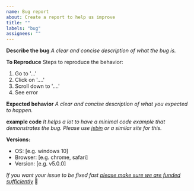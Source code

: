 ```yaml
---
name: Bug report
about: Create a report to help us improve
title: ""
labels: "bug"
assignees: ""
---
```


**Describe the bug**
_A clear and concise description of what the bug is._

**To Reproduce**
Steps to reproduce the behavior:

1. Go to '...'
2. Click on '....'
3. Scroll down to '....'
4. See error

**Expected behavior**
_A clear and concise description of what you expected to happen._

**example code**
_It helps a lot to have a minimal code example that demonstrates the bug._
_Please use [jsbin](https://jsbin.com) or a similar site for this._

**Versions:**

- OS: [e.g. windows 10]
- Browser: [e.g. chrome, safari]
- Version: [e.g. v5.0.0]

_If you want your issue to be fixed fast [please make sure we are funded sufficiently](https://opencollective.com/visjs)_ :pray:
